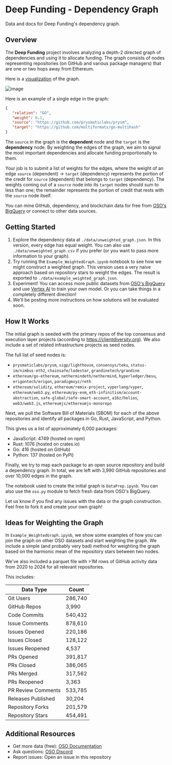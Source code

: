 # Deep Funding - Dependency Graph

Data and docs for Deep Funding's dependency graph.

## Overview

The **Deep Funding** project involves analyzing a depth-2 directed graph of dependencies and using it to allocate funding. The graph consists of nodes representing repositories (on GitHub and various package managers) that are one or two hops away from Ethereum.

Here is a [visualization]( https://github.com/deepfunding/dependency-graph) of the graph.

![image](https://github.com/user-attachments/assets/b3023ab5-f934-4e92-ad40-1e42d37239b6)

Here is an example of a single edge in the graph:
```json
{
   "relation": "GO",
   "weight": 0.1,
   "source": "https://github.com/prysmaticlabs/prysm",
   "target": "https://github.com/multiformats/go-multihash"
}
```

The `source` in the graph is the **dependent** node and the `target` is the **dependency** node. By weighting the edges of the graph, we aim to signal the most important dependencies and allocate funding proportionally to them.

Your job is to submit a list of weights for the edges, where the weight of an edge `source` (dependent) -> `target` (dependency) represents the portion of the credit for `source` (dependent) that belongs to `target` (dependency). The weights coming out of a `source` node into its `target` nodes should sum to less than one; the remainder represents the portion of credit that rests with the `source` node itself.

You can mine GitHub, dependency, and blockchain data for free from [OSO's BigQuery](https://docs.opensource.observer/docs/integrate/) or connect to other data sources.

## Getting Started

1. Explore the dependency data at `./data/unweighted_graph.json`. In this version, every edge has equal weight. You can also use `./data/unweighted_graph.csv` if you prefer (or you want to pass more information to your graph).
2. Try running the `Example_WeightedGraph.ipynb` notebook to see how we might construct a weighted graph. This version uses a very naive approach based on repository stars to weight the edges. The result is exported to `./data/example_weighted_graph.json`.
3. Experiment! You can access more public datasets from [OSO's BigQuery](https://docs.opensource.observer/docs/integrate/) and use [Vertex AI](https://cloud.google.com/vertex-ai/docs/training/overview) to train your own model. Or you can take things in a completely different direction!
4. We'll be posting more instructions on how solutions will be evaluated soon.

## How It Works

The initial graph is seeded with the primary repos of the top consensus and execution layer projects (according to https://clientdiversity.org). We also include a set of related infrastructure projects as seed nodes.

The full list of seed nodes is: 

- `prysmaticlabs/prysm`, `sigp/lighthouse`, `consensys/teku`, `status-im/nimbus-eth2`, `chainsafe/lodestar`, `grandinetech/grandine`
- `ethereum/go-ethereum`, `nethermindeth/nethermind`, `hyperledger/besu`, `erigontech/erigon`, `paradigmxyz/reth`
- `ethereum/solidity`, `ethereum/remix-project`, `vyperlang/vyper`, `ethereum/web3.py`, `ethereum/py-evm`, `eth-infinitism/account-abstraction`, `safe-global/safe-smart-account`, `a16z/helios`, `web3/web3.js`, `ethereumjs/ethereumjs-monorepo`

Next, we pull the Software Bill of Materials (SBOM) for each of the above repositories and identify all packages in Go, Rust, JavaScript, and Python. 

This gives us a list of approximately 6,000 packages:

- JavaScript: 4749 (hosted on npm)
- Rust: 1076 (hosted on crates.io)
- Go: 416 (hosted on GitHub)
- Python: 137 (hosted on PyPi)

Finally, we try to map each package to an open source repository and build a dependency graph. In total, we are left with 3,990 GitHub repositories and over 10,000 edges in the graph.

The notebook used to create the initial graph is `DataPrep.ipynb`. You can also use the `oso.py` module to fetch fresh data from OSO's BigQuery.

Let us know if you find any issues with the data or the graph construction. Feel free to fork it and create your own graph!

## Ideas for Weighting the Graph

In `Example_WeightedGraph.ipynb`, we show some examples of how you can join the graph on other OSO datasets and start weighting the graph. We include a simple (and probably very bad) method for weighting the graph based on the harmonic mean of the repository stars between two nodes.

We've also included a parquet file with >1M rows of GitHub activity data from 2020 to 2024 for all relevant repositories. 

This includes:

| Data Type | Count |
|------------|-------|
| Git Users | 286,740 |
| GitHub Repos | 3,990 |
| Code Commits | 540,432 |
| Issue Comments | 878,610 |
| Issues Opened | 220,186 |
| Issues Closed | 128,122 |
| Issues Reopened | 4,537 |
| PRs Opened | 391,817 |
| PRs Closed | 386,065 |
| PRs Merged | 317,562 |
| PRs Reopened | 3,363 |
| PR Review Comments | 533,785 |
| Releases Published | 30,204 |
| Repository Forks | 201,579 |
| Repository Stars | 454,491 |

## Additional Resources
- Get more data (free): [OSO Documentation](https://docs.opensource.observer/docs/integrate/)
- Ask questions: [OSO Discord](https://www.opensource.observer/discord)
- Report issues: Open an issue in this repository
